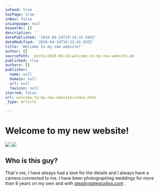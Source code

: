 ```yaml
---
inFeed: true
hasPage: true
inNav: false
inLanguage: null
keywords: []
description: ''
datePublished: '2016-04-24T19:14:31.445Z'
dateModified: '2016-04-24T19:13:41.835Z'
title: 'Welcome to my new website!'
author: []
sourcePath: _posts/2016-04-24-welcome-to-my-new-website.md
published: true
authors: []
publisher:
  name: null
  domain: null
  url: null
  favicon: null
starred: false
url: welcome-to-my-new-website/index.html
_type: Article

---
```

# Welcome to my new website!
![](https://the-grid-user-content.s3-us-west-2.amazonaws.com/3c7fabca-bb36-4f33-9a53-642073f80487.jpg)
![](https://the-grid-user-content.s3-us-west-2.amazonaws.com/22210116-d1da-455b-90cd-69029f43315a.jpg)

## Who is this guy?

That's me, I have always had a love for the details and I always have a camera connected to me. I have been photographing weddings for more than 6 years on my own and with [steadystatestudios.com][0] .

[0]: http://www.steadystatestudios.com/